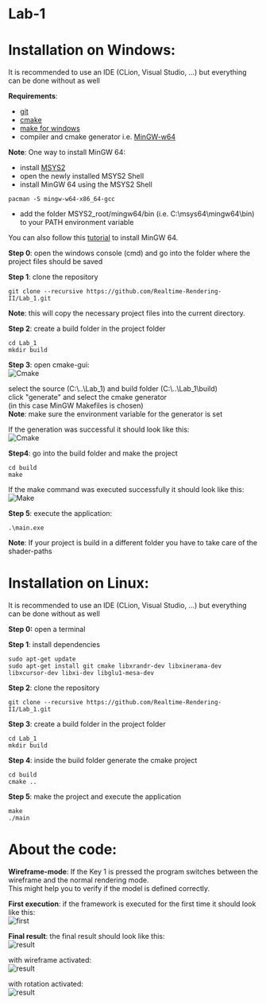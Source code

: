 # Lab-1

Installation on Windows:
========================
It is recommended to use an IDE (CLion, Visual Studio, ...) but everything can be done without as well  
  
**Requirements**:  
- [git](https://gitforwindows.org/)
- [cmake](https://cmake.org/download/)
- [make for windows](http://gnuwin32.sourceforge.net/packages/make.htm)  
- compiler and cmake generator i.e. [MinGW-w64](https://sourceforge.net/projects/mingw-w64/)  
  
**Note**: One way to install MinGW 64:
- install [MSYS2](https://www.msys2.org/)  
- open the newly installed MSYS2 Shell
- install MinGW 64 using the MSYS2 Shell  
```
pacman -S mingw-w64-x86_64-gcc
```  
- add the folder MSYS2_root/mingw64/bin (i.e. C:\msys64\mingw64\bin) to your PATH environment variable  
   
You can also follow this [tutorial](https://www.youtube.com/watch?v=f3Ion00p78M) to install MinGW 64.  
  
**Step 0**: open the windows console (cmd) and go into the folder where the project files should be saved
  
**Step 1**: clone the repository 
```
git clone --recursive https://github.com/Realtime-Rendering-II/Lab_1.git
```  
**Note**: this will copy the necessary project files into the current directory.    
  
**Step 2**: create a build folder in the project folder
```
cd Lab_1
mkdir build
```  
**Step 3**: open cmake-gui:  
![Cmake](https://www.uni-weimar.de/~bexo5814/rrII/images/CMake-0.png) 
  
  select the source (C:\\..\Lab_1) and build folder (C:\\..\Lab_1\build)    
  click "generate" and select the cmake generator  
  (in this case MinGW Makefiles is chosen)  
  **Note**: make sure the environment variable for the generator is set  
  
  If the generation was successful it should look like this:  
  ![Cmake](https://www.uni-weimar.de/~bexo5814/rrII/images/CMake-1.png) 

**Step4**: go into the build folder and make the project  
```
cd build
make
```
If the make command was executed successfully it should look like this:  
  ![Make](https://www.uni-weimar.de/~bexo5814/rrII/images/Make.png)   
  
**Step 5**: execute the application:
```
.\main.exe
```

**Note**: If your project is build in a different folder you have to take care of the shader-paths  
  
  
Installation on Linux:
========================
It is recommended to use an IDE (CLion, Visual Studio, ...) but everything can be done without as well  

**Step 0:** open a terminal  
  
**Step 1**: install dependencies  
```
sudo apt-get update
sudo apt-get install git cmake libxrandr-dev libxinerama-dev libxcursor-dev libxi-dev libglu1-mesa-dev
```

**Step 2**: clone the repository 
```
git clone --recursive https://github.com/Realtime-Rendering-II/Lab_1.git
```

**Step 3**: create a build folder in the project folder
```
cd Lab_1
mkdir build
```
**Step 4**: inside the build folder generate the cmake project
```
cd build
cmake ..
```
**Step 5**: make the project and execute the application
```
make
./main
```

About the code:
========================
**Wireframe-mode**: If the Key 1 is pressed the program switches between the wireframe and the normal rendering mode.  
This might help you to verify if the model is defined correctly.  
  
**First execution**: if the framework is executed for the first time it should look like this:  
  ![first](https://www.uni-weimar.de/~bexo5814/rrII/images/first_compile.png)  
  
**Final result**: the final result should look like this:   
  ![result](https://www.uni-weimar.de/~bexo5814/rrII/images/result.png)  
     
  with wireframe activated:  
  ![result](https://www.uni-weimar.de/~bexo5814/rrII/images/result_wireframe.png)  
    
  with rotation activated:  
  ![result](https://www.uni-weimar.de/~bexo5814/rrII/images/result_rotation.gif)   
